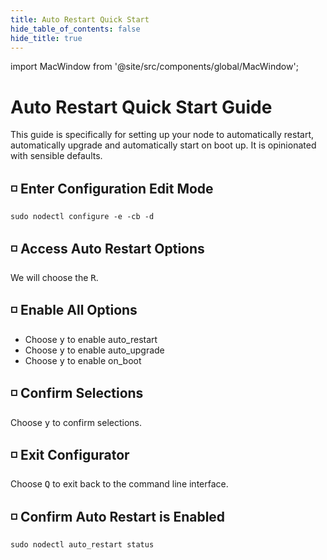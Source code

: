 ```yaml
---
title: Auto Restart Quick Start
hide_table_of_contents: false
hide_title: true
---
```


import MacWindow from '@site/src/components/global/MacWindow';

<head>
  <title>Constellation nodectl utility</title>
  <meta
    name="description"
    content="nodectl utility auto restart auto upgrade"
  />
</head>

# Auto Restart Quick Start Guide

This guide is specifically for setting up your node to automatically restart, automatically upgrade and automatically start on boot up.  It is opinionated with sensible defaults.

## ◽ Enter Configuration Edit Mode
```
sudo nodectl configure -e -cb -d
```

## ◽ Access Auto Restart Options
We will choose the <kbd>R</kbd>.

## ◽ Enable All Options

- Choose <kbd>y</kbd> to enable auto_restart
- Choose <kbd>y</kbd> to enable auto_upgrade
- Choose <kbd>y</kbd> to enable on_boot

## ◽ Confirm Selections

Choose <kbd>y</kbd> to confirm selections.

## ◽ Exit Configurator

Choose <kbd>Q</kbd> to exit back to the command line interface.

## ◽ Confirm Auto Restart is Enabled
```
sudo nodectl auto_restart status
```